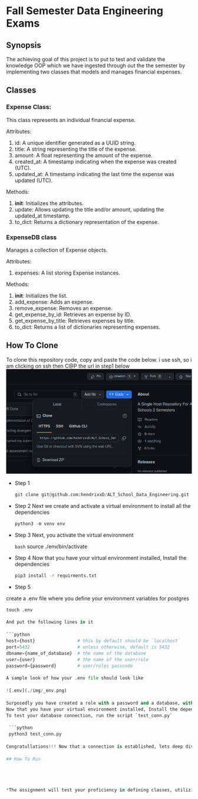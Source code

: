 # Fall Semester Data Engineering Exams

## Synopsis
 The achieving goal of this project is to put to test and validate the knowledge OOP which we have ingested through out the the semester by implementing two classes that models and manages financial expenses.

## Classes

 ### Expense Class:
  This class represents an individual financial expense.
  
  Attributes:
   1. id: A unique identifier generated as a UUID string.
   2. title: A string representing the title of the expense.
   3. amount: A float representing the amount of the expense.
   4. created_at: A timestamp indicating when the expense was created (UTC).
   5. updated_at: A timestamp indicating the last time the expense was updated (UTC).
    
  Methods:
   1. __init__: Initializes the attributes.
   2. update: Allows updating the title and/or amount, updating the updated_at timestamp.
   3. to_dict: Returns a dictionary representation of the expense.
 
 
 ### ExpenseDB class
  Manages a collection of Expense objects.
  
  Attributes:
   1. expenses: A list storing Expense instances.
  
  Methods:
   1. __init__: Initializes the list.
   2. add_expense: Adds an expense.
   3. remove_expense: Removes an expense.
   4. get_expense_by_id: Retrieves an expense by ID.
   5. get_expense_by_title: Retrieves expenses by title.
   6. to_dict: Returns a list of dictionaries representing expenses.

## How To Clone
 To clone this repository code, copy and paste the code below. i use ssh, so i am clicking on ssh then C@P the url in step1 below
  ![clone](./img/clone.png)

- Step 1

  ```python
  git clone git@github.com:hendrixxD/ALT_School_Data_Engineering.git

- Step 2
 Next we create and activate a virtual environment to install all the dependencies

  ```python
  python3 -m venv env

- Step 3
 Next, you activate the virtual environment

  ```bash```
  source ./env/bin/activate

- Step 4
 Now that you have your virtual environment installed, Install the dependencies

  ```bash
  pip3 install -r requirments.txt

- Step 5

 create a .env file where you define your environment variables for postgres

  ```python
  touch .env

 And put the following lines in it

  ```python
  host={host}                # this by default should be `localhost`
  port=5432                  # unless otherwise, default is 5432
  dbname={name_of_database}  # the name of the database
  user={user}                # the name of the user/role
  password={password}        # user/roles passcode

 A sample look of how your .env file should look like

  ![.env](./img/_env.png)

 Surposedly you have created a role with a password and a database, with a shema('exams'). you can now go ahead to test your connection.
 Now that you have your virtual environment installed, Install the dependencies
 To test your database connection, run the script `test_conn.py`

   ```python
   python3 test_conn.py

Congratullations!!! Now that a connection is established, lets deep dive into the code.

## How To Run




*The assignment will test your proficiency in defining classes, utilizing class attributes and methods,and handling time-related functionalities.*
